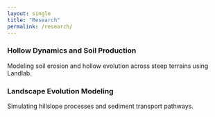 ```yaml
---
layout: single
title: "Research"
permalink: /research/
---
```


### Hollow Dynamics and Soil Production
Modeling soil erosion and hollow evolution across steep terrains using Landlab.

### Landscape Evolution Modeling
Simulating hillslope processes and sediment transport pathways.
